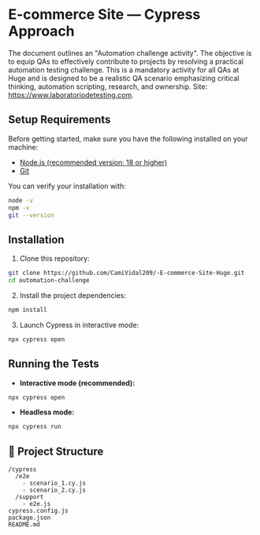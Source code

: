#  E-commerce Site — Cypress Approach
The document outlines an "Automation challenge activity". The objective is to equip QAs to effectively contribute to projects by resolving a practical automation testing challenge. This is a mandatory activity for all QAs at Huge and is designed to be a realistic QA scenario emphasizing critical thinking, automation scripting, research, and ownership. Site: https://www.laboratoriodetesting.com. 

## Setup Requirements

Before getting started, make sure you have the following installed on your machine:

- [Node.js (recommended version: 18 or higher)](https://nodejs.org/)
- [Git](https://git-scm.com/)

You can verify your installation with:

```bash
node -v
npm -v
git --version
```

##  Installation

1. Clone this repository:

```bash
git clone https://github.com/CamiVidal209/-E-commerce-Site-Huge.git
cd automation-challenge
```

2. Install the project dependencies:

```bash
npm install
```

3. Launch Cypress in interactive mode:

```bash
npx cypress open
```

##  Running the Tests

- **Interactive mode (recommended):**

```bash
npx cypress open
```

- **Headless mode:**

```bash
npx cypress run
```

## 📁 Project Structure

```
/cypress
  /e2e
    - scenario_1.cy.js
    - scenario_2.cy.js
  /support
    - e2e.js
cypress.config.js
package.json
README.md
```

